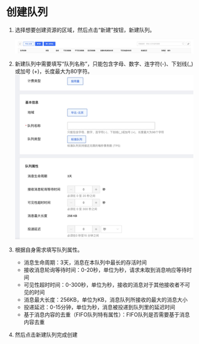 # 创建队列

1. 选择想要创建资源的区域，然后点击“新建”按钮，新建队列。

   ![创建](../../image/队列列表.jpg)

2. 新建队列中需要填写“队列名称”，只能包含字母、数字、连字符(-)、下划线(_)或加号 (+)，长度最大为80字符。
   ![新建队列](../../image/创建队列.jpg)

3. 根据自身需求填写队列属性。

   - 消息生命周期：3天，消息在本队列中最长的存活时间
   - 接收消息轮询等待时间：0-20秒，单位为秒，请求未取到消息响应等待时间
   - 可见性超时时间：0-300秒，单位为秒，接收的消息对于其他接收者不可见的时间
   - 消息最大长度：256KB，单位为KB，消息队列所接收的最大的消息大小
   - 投递延迟：0-15分钟，单位为秒，消息被投递到队列里的延迟时间
   -   基于消息内容的去重（FIFO队列特有属性）：FIFO队列是否需要基于消息内容去重


4. 然后点击新建队列完成创建
